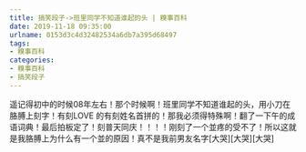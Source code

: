 ```yaml
---
title: 搞笑段子->班里同学不知道谁起的头 | 糗事百科
date: 2019-11-18 09:35:00
urlname: 0153d3c4d32482534a6db7a395d68497
tags: 
- 糗事百科
categories:
- 糗事百科
- 搞笑段子
---
```

遥记得初中的时候08年左右！那个时候啊！班里同学不知道谁起的头，用小刀在胳膊上刻字！有刻LOVE 的有刻姓名首拼的！那我必须得特殊啊！翻了一下午的成语词典！最后拍板定了！刻普天同庆！！！！刚刻了一个並疼的受不了！所以这就是我胳膊上为什么有一个並的原因！真不是我前男友名字[大哭][大哭][大哭]


